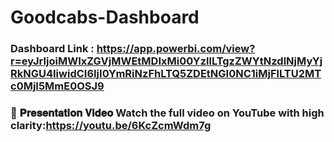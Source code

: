 # Goodcabs-Dashboard

### Dashboard Link : https://app.powerbi.com/view?r=eyJrIjoiMWIxZGVjMWEtMDIxMi00YzllLTgzZWYtNzdlNjMyYjRkNGU4IiwidCI6IjI0YmRiNzFhLTQ5ZDEtNGI0NC1iMjFlLTU2MTc0MjI5MmE0OSJ9

### 🎥 𝐏𝐫𝐞𝐬𝐞𝐧𝐭𝐚𝐭𝐢𝐨𝐧 𝐕𝐢𝐝𝐞𝐨 Watch the full video on YouTube with high clarity:https://youtu.be/6KcZcmWdm7g
